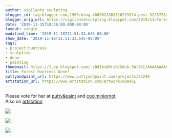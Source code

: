 ```yaml
---
author: vigilante sculpting
blogger_id: tag:blogger.com,1999:blog-4609023303516215514.post-5225726220749399866
blogger_orig_url: https://vigilantesculpting.blogspot.com/2019/11/forest-huntress-done.html
date: '2019-11-15T10:36:00.000-08:00'
layout: single
modified_time: '2019-11-18T11:51:33.645-08:00'
show_date: '2019-11-18T11:51:33.645-08:00'
tags:
- project:huntress
- sculpting
- done
- painting
thumbnail: https://1.bp.blogspot.com/-zBdIAsQHriU/XdLk-3WlS4I/AAAAAAAAApY/gEeezSZTJ8kHKGEYtk0G7Z-6VpqT7C2JwCEwYBhgL/s320-c/aligned4.jpg
title: Forest Huntress Done!
puttyandpaint_url: https://www.puttyandpaint.com/projects/23248
artstation_url: https://www.artstation.com/artwork/w8eX6L
---
```

Please vote for her at
[putty&paint](https://www.puttyandpaint.com/projects/23248) and
[coolminiornot](http://www.coolminiornot.com/442969)  
Also on [artstation](https://www.artstation.com/artwork/w8eX6L)  
  

![](https://1.bp.blogspot.com/-zBdIAsQHriU/XdLk-3WlS4I/AAAAAAAAApY/gEeezSZTJ8kHKGEYtk0G7Z-6VpqT7C2JwCEwYBhgL/s1600/aligned4.jpg)

![](https://1.bp.blogspot.com/-WCHTFkb3SHY/XdLk-udXKdI/AAAAAAAAApU/DF2ST71I4IY5FUaiVVEc0b2GJuQn9kHzwCEwYBhgL/s1600/aligned3.jpg)

![](https://1.bp.blogspot.com/-D4GWXYCieqM/XdLk-jqUzqI/AAAAAAAAApY/fONGm4QqVvID15XXe6044O3-LYk83sYpQCEwYBhgL/s1600/aligned2_.jpg)

  
  
